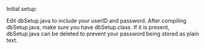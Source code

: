 Initial setup:

Edit dbSetup.java to include your userID and password.
After compiling dbSetup.java, make sure you have dbSetup.class.
If it is present, dbSetup.java can be deleted to prevent your password being stored as plain text.